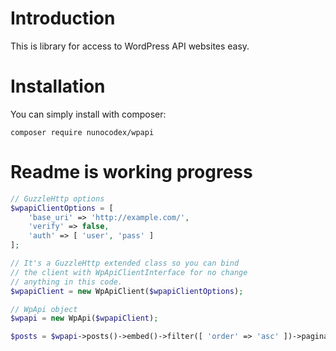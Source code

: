 # Introduction
This is library for access to WordPress API websites easy.

# Installation
You can simply install with composer:

`composer require nunocodex/wpapi`

# Readme is working progress

```php
// GuzzleHttp options
$wpapiClientOptions = [
    'base_uri' => 'http://example.com/',
    'verify' => false,
    'auth' => [ 'user', 'pass' ]
];

// It's a GuzzleHttp extended class so you can bind
// the client with WpApiClientInterface for no change
// anything in this code.
$wpapiClient = new WpApiClient($wpapiClientOptions);

// WpApi object
$wpapi = new WpApi($wpapiClient);

$posts = $wpapi->posts()->embed()->filter([ 'order' => 'asc' ])->pagination(10)->get();
```
